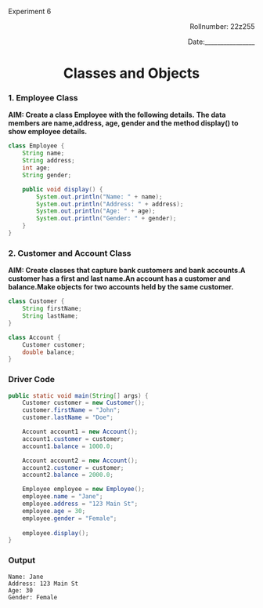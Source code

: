 <p>Experiment 6<p>

<p align = 'right'>Rollnumber: 22z255</p>

<p align = 'right'>Date:________________</p>

<h1 align="center">Classes and Objects</h1>


### 1. Employee Class
**AIM: Create a class Employee with the following details.**
**The data members are name,address, age, gender and the method display() to show employee details.**

```java
class Employee {
    String name;
    String address;
    int age;
    String gender;

    public void display() {
        System.out.println("Name: " + name);
        System.out.println("Address: " + address);
        System.out.println("Age: " + age);
        System.out.println("Gender: " + gender);
    }
}
```

### 2. Customer and Account Class
**AIM: Create classes that capture bank customers and bank accounts.A customer has a first and last name.An account has a customer and balance.Make objects for two accounts held by the same customer.**

```java
class Customer {
    String firstName;
    String lastName;
}

class Account {
    Customer customer;
    double balance;
}
```

### Driver Code

```java
public static void main(String[] args) {
    Customer customer = new Customer();
    customer.firstName = "John";
    customer.lastName = "Doe";

    Account account1 = new Account();
    account1.customer = customer;
    account1.balance = 1000.0;

    Account account2 = new Account();
    account2.customer = customer;
    account2.balance = 2000.0;

    Employee employee = new Employee();
    employee.name = "Jane";
    employee.address = "123 Main St";
    employee.age = 30;
    employee.gender = "Female";
    
    employee.display();
}
```

### Output
```
Name: Jane
Address: 123 Main St
Age: 30
Gender: Female
```